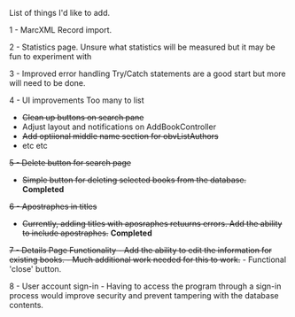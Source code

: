 List of things I'd like to add.

1 - MarcXML Record import. 

2 - Statistics page.
  Unsure what statistics will be measured but it may be fun to experiment with

3 - Improved error handling
  Try/Catch statements are a good start but more will need to be done.
  
4 - UI improvements
  Too many to list
  - ~~Clean up buttons on search pane~~
  - Adjust layout and notifications on AddBookController
  - ~~Add optiional middle name section for obvListAuthors~~
  - etc etc

~~5 - Delete button for search page~~
  - ~~Simple button for deleting selected books from the database.~~
  **Completed**
  
~~6 - Apostraphes in titles~~
  - ~~Currently, adding titles with aposraphes retuurns errors. Add the ability to include apostraphes.~~
  **Completed**

  ~~7 - Details Page Functionality
  	- Add the ability to edit the information for existing books.
  		- Much additional work needed for this to work.~~
  	- Functional 'close' button.
  
  8 - User account sign-in
  	- Having to access the program through a sign-in process would improve security and 	prevent tampering with the database contents.
  		
  
